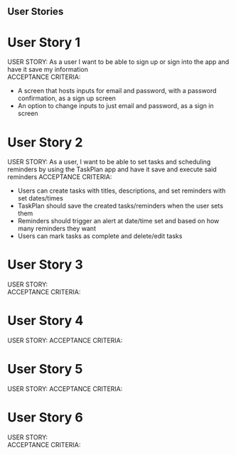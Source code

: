 ## User Stories
# User Story 1
USER STORY:  As a user I want to be able to sign up or sign into the app and have it save my information  
ACCEPTANCE CRITERIA:  
- A screen that hosts inputs for email and password, with a password confirmation, as a sign up screen
- An option to change inputs to just email and password, as a sign in screen

# User Story 2
USER STORY:  As a user, I want to be able to set tasks and scheduling reminders by using the TaskPlan app and have it save and execute said reminders
ACCEPTANCE CRITERIA:  
- Users can create tasks with titles, descriptions, and set reminders with set dates/times
- TaskPlan should save the created tasks/reminders when the user sets them
- Reminders should trigger an alert at date/time set and based on how many reminders they want
- Users can mark tasks as complete and delete/edit tasks

# User Story 3
USER STORY:  
ACCEPTANCE CRITERIA:  

# User Story 4
USER STORY: 
ACCEPTANCE CRITERIA:  

# User Story 5
USER STORY: 
ACCEPTANCE CRITERIA: 

# User Story 6
USER STORY:  
ACCEPTANCE CRITERIA:  
